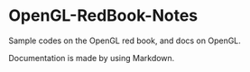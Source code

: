 # OpenGL-RedBook-Notes

Sample codes on the OpenGL red book, and docs on OpenGL.

Documentation is made by using Markdown.

